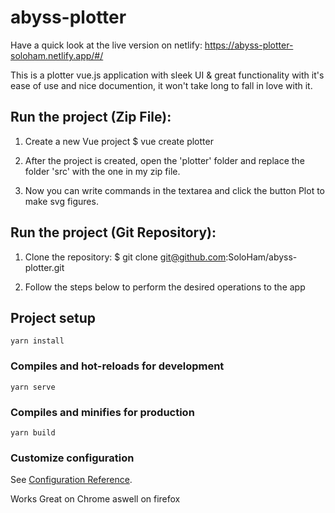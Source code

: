 # abyss-plotter
Have a quick look at the live version on netlify: https://abyss-plotter-soloham.netlify.app/#/ 

This is a plotter vue.js application with sleek UI & great functionality with it's ease of use and nice documention, 
it won't take long to fall in love with it.

## Run the project (Zip File):
1. Create a new Vue project
$ vue create plotter

2. After the project is created, open the 'plotter' folder and replace the folder 'src' with the one in my zip file.

3. Now you can write commands in the textarea and click the button Plot to make svg figures.

## Run the project (Git Repository):
1. Clone the repository:
$ git clone git@github.com:SoloHam/abyss-plotter.git

2. Follow the steps below to perform the desired operations to the app

## Project setup
```
yarn install
```

### Compiles and hot-reloads for development
```
yarn serve
```

### Compiles and minifies for production
```
yarn build
```

### Customize configuration
See [Configuration Reference](https://cli.vuejs.org/config/).


Works Great on Chrome aswell on firefox
